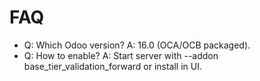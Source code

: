 # FAQ

- Q: Which Odoo version? A: 16.0 (OCA/OCB packaged).
- Q: How to enable? A: Start server with --addon base_tier_validation_forward or install in UI.
